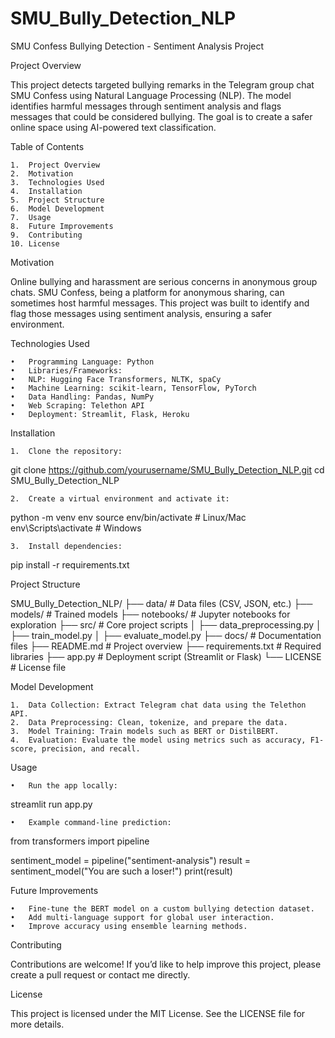 # SMU_Bully_Detection_NLP

SMU Confess Bullying Detection - Sentiment Analysis Project

Project Overview

This project detects targeted bullying remarks in the Telegram group chat SMU Confess using Natural Language Processing (NLP). The model identifies harmful messages through sentiment analysis and flags messages that could be considered bullying. The goal is to create a safer online space using AI-powered text classification.

Table of Contents

	1.	Project Overview
	2.	Motivation
	3.	Technologies Used
	4.	Installation
	5.	Project Structure
	6.	Model Development
	7.	Usage
	8.	Future Improvements
	9.	Contributing
	10.	License

Motivation

Online bullying and harassment are serious concerns in anonymous group chats. SMU Confess, being a platform for anonymous sharing, can sometimes host harmful messages. This project was built to identify and flag those messages using sentiment analysis, ensuring a safer environment.

Technologies Used

	•	Programming Language: Python
	•	Libraries/Frameworks:
	•	NLP: Hugging Face Transformers, NLTK, spaCy
	•	Machine Learning: scikit-learn, TensorFlow, PyTorch
	•	Data Handling: Pandas, NumPy
	•	Web Scraping: Telethon API
	•	Deployment: Streamlit, Flask, Heroku

Installation

	1.	Clone the repository:

git clone https://github.com/yourusername/SMU_Bully_Detection_NLP.git
cd SMU_Bully_Detection_NLP


	2.	Create a virtual environment and activate it:

python -m venv env
source env/bin/activate  # Linux/Mac
env\Scripts\activate  # Windows


	3.	Install dependencies:

pip install -r requirements.txt

Project Structure

SMU_Bully_Detection_NLP/
├── data/                  # Data files (CSV, JSON, etc.)
├── models/                # Trained models
├── notebooks/             # Jupyter notebooks for exploration
├── src/                   # Core project scripts
│   ├── data_preprocessing.py
│   ├── train_model.py
│   ├── evaluate_model.py
├── docs/                  # Documentation files
├── README.md              # Project overview
├── requirements.txt       # Required libraries
├── app.py                 # Deployment script (Streamlit or Flask)
└── LICENSE                # License file

Model Development

	1.	Data Collection: Extract Telegram chat data using the Telethon API.
	2.	Data Preprocessing: Clean, tokenize, and prepare the data.
	3.	Model Training: Train models such as BERT or DistilBERT.
	4.	Evaluation: Evaluate the model using metrics such as accuracy, F1-score, precision, and recall.

Usage

	•	Run the app locally:

streamlit run app.py


	•	Example command-line prediction:

from transformers import pipeline

sentiment_model = pipeline("sentiment-analysis")
result = sentiment_model("You are such a loser!")
print(result)

Future Improvements

	•	Fine-tune the BERT model on a custom bullying detection dataset.
	•	Add multi-language support for global user interaction.
	•	Improve accuracy using ensemble learning methods.

Contributing

Contributions are welcome! If you’d like to help improve this project, please create a pull request or contact me directly.

License

This project is licensed under the MIT License. See the LICENSE file for more details.
